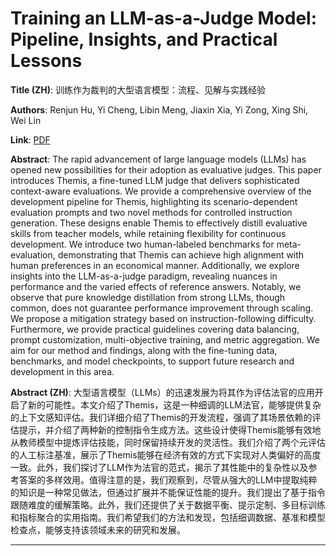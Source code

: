 # Training an LLM-as-a-Judge Model: Pipeline, Insights, and Practical Lessons 

**Title (ZH)**: 训练作为裁判的大型语言模型：流程、见解与实践经验 

**Authors**: Renjun Hu, Yi Cheng, Libin Meng, Jiaxin Xia, Yi Zong, Xing Shi, Wei Lin  

**Link**: [PDF](https://arxiv.org/pdf/2502.02988)  

**Abstract**: The rapid advancement of large language models (LLMs) has opened new possibilities for their adoption as evaluative judges. This paper introduces Themis, a fine-tuned LLM judge that delivers sophisticated context-aware evaluations. We provide a comprehensive overview of the development pipeline for Themis, highlighting its scenario-dependent evaluation prompts and two novel methods for controlled instruction generation. These designs enable Themis to effectively distill evaluative skills from teacher models, while retaining flexibility for continuous development. We introduce two human-labeled benchmarks for meta-evaluation, demonstrating that Themis can achieve high alignment with human preferences in an economical manner. Additionally, we explore insights into the LLM-as-a-judge paradigm, revealing nuances in performance and the varied effects of reference answers. Notably, we observe that pure knowledge distillation from strong LLMs, though common, does not guarantee performance improvement through scaling. We propose a mitigation strategy based on instruction-following difficulty. Furthermore, we provide practical guidelines covering data balancing, prompt customization, multi-objective training, and metric aggregation. We aim for our method and findings, along with the fine-tuning data, benchmarks, and model checkpoints, to support future research and development in this area. 

**Abstract (ZH)**: 大型语言模型（LLMs）的迅速发展为将其作为评估法官的应用开启了新的可能性。本文介绍了Themis，这是一种细调的LLM法官，能够提供复杂的上下文感知评估。我们详细介绍了Themis的开发流程，强调了其场景依赖的评估提示，并介绍了两种新的控制指令生成方法。这些设计使得Themis能够有效地从教师模型中提炼评估技能，同时保留持续开发的灵活性。我们介绍了两个元评估的人工标注基准，展示了Themis能够在经济有效的方式下实现对人类偏好的高度一致。此外，我们探讨了LLM作为法官的范式，揭示了其性能中的复杂性以及参考答案的多样效用。值得注意的是，我们观察到，尽管从强大的LLM中提取纯粹的知识是一种常见做法，但通过扩展并不能保证性能的提升。我们提出了基于指令跟随难度的缓解策略。此外，我们还提供了关于数据平衡、提示定制、多目标训练和指标聚合的实用指南。我们希望我们的方法和发现，包括细调数据、基准和模型检查点，能够支持该领域未来的研究和发展。 

---
